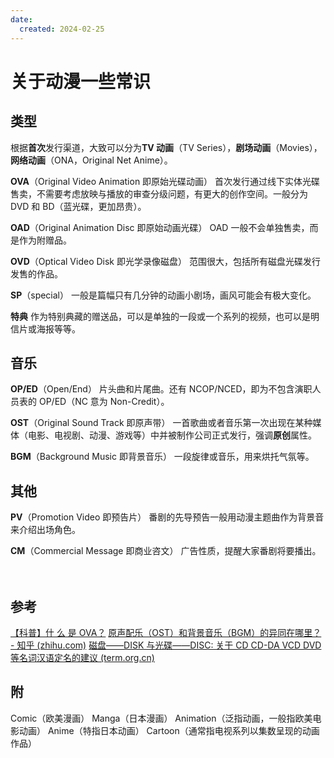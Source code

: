 ```yaml
---
date:
  created: 2024-02-25
---
```


# 关于动漫一些常识

## 类型

根据**首次**发行渠道，大致可以分为**TV 动画**（TV Series），**剧场动画**（Movies），**网络动画**（ONA，Original Net Anime）。

**OVA**（Original Video Animation 即原始光碟动画）
首次发行通过线下实体光碟售卖，不需要考虑放映与播放的审查分级问题，有更大的创作空间。一般分为 DVD 和 BD（蓝光碟，更加昂贵）。

**OAD**（Original Animation Disc 即原始动画光碟）
OAD 一般不会单独售卖，而是作为附赠品。

**OVD**（Optical Video Disk 即光学录像磁盘）
范围很大，包括所有磁盘光碟发行发售的作品。

**SP**（special）
一般是篇幅只有几分钟的动画小剧场，画风可能会有极大变化。

**特典**
作为特别典藏的赠送品，可以是单独的一段或一个系列的视频，也可以是明信片或海报等等。

## 音乐

**OP/ED**（Open/End）
片头曲和片尾曲。还有 NCOP/NCED，即为不包含演职人员表的 OP/ED（NC 意为 Non-Credit）。

**OST**（Original Sound Track 即原声带）
一首歌曲或者音乐第一次出现在某种媒体（电影、电视剧、动漫、游戏等）中并被制作公司正式发行，强调**原创**属性。

**BGM**（Background Music 即背景音乐）
一段旋律或音乐，用来烘托气氛等。

## 其他

**PV**（Promotion Video 即预告片）
番剧的先导预告一般用动漫主题曲作为背景音来介绍出场角色。

**CM**（Commercial Message 即商业咨文）
广告性质，提醒大家番剧将要播出。
<br><br><br>

## 参考

[【科普】什 么 是 OVA？](https://www.bilibili.com/video/BV177411m7ni)
[原声配乐（OST）和背景音乐（BGM）的异同在哪里？ - 知乎 (zhihu.com)](https://www.zhihu.com/question/20977367)
[磁盘——DISK 与光碟——DISC: 关于 CD CD-DA VCD DVD 等名词汉语定名的建议 (term.org.cn)](http://www.term.org.cn/CN/Y2000/V2/I01/9)

## 附

Comic（欧美漫画）
Manga（日本漫画）
Animation（泛指动画，一般指欧美电影动画）
Anime（特指日本动画）
Cartoon（通常指电视系列以集数呈现的动画作品）
